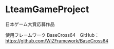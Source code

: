 # LteamGameProject
日本ゲーム大賞応募作品

使用フレームワーク
BaseCross64　GitHub：https://github.com/WiZFramework/BaseCross64
